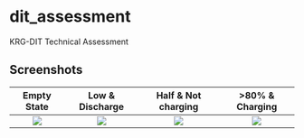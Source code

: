# dit_assessment

KRG-DIT Technical Assessment

## Screenshots

Empty State                |   Low & Discharge         |   Half & Not charging     |   >80% & Charging
:-------------------------:|:-------------------------:|:-------------------------:|:-------------------------:
![](https://github.com/user-attachments/assets/49cfbc37-4db6-4a2d-974d-8fb48952612e)|![](https://github.com/user-attachments/assets/4d362f8b-537a-4216-9775-55f798902988)|![](https://github.com/user-attachments/assets/30860078-5162-4e5d-8670-1dfccfbd8b65)|![](https://github.com/user-attachments/assets/21bc5ba3-0175-4251-a189-68cb82e961df)
